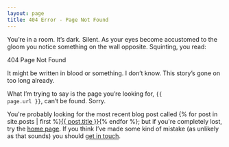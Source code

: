 ```yaml
---
layout: page
title: 404 Error - Page Not Found
---
```


You’re in a room. It’s dark. Silent. As your eyes become accustomed to the gloom you notice something on the wall opposite. Squinting, you read:

404 Page Not Found

It might be written in blood or something. I don’t know. This story’s gone on too long already.

What I’m trying to say is the page you’re looking for, <code>{{ page.url }}</code>, can’t be found. Sorry.

You're probably looking for the most recent blog post called {% for post in site.posts | first %}<a href="{{ page.url }}">{{ post.title }}</a>{% endfor %}; but if you're completely lost, try the <a href="/">home page</a>. If you think I’ve made some kind of mistake (as unlikely as that sounds) you should <a href="mailto:{{ site.email }}">get in touch</a>.